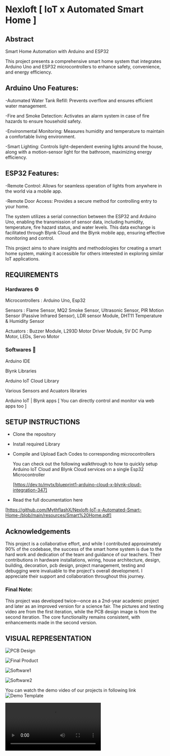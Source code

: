 # Nexloft [ IoT x Automated Smart Home ]

## Abstract
Smart Home Automation with Arduino and ESP32

This project presents a comprehensive smart home system that integrates Arduino Uno and ESP32 microcontrollers to enhance safety, convenience, and energy efficiency.

## Arduino Uno Features:
-Automated Water Tank Refill: Prevents overflow and ensures efficient water management.

-Fire and Smoke Detection: Activates an alarm system in case of fire hazards to ensure household safety.

-Environmental Monitoring: Measures humidity and temperature to maintain a comfortable living environment.

-Smart Lighting: Controls light-dependent evening lights around the house, along with a motion-sensor light for the bathroom, maximizing energy 
 efficiency.
 
## ESP32 Features:

-Remote Control: Allows for seamless operation of lights from anywhere in the world via a mobile app.

-Remote Door Access: Provides a secure method for controlling entry to your home.

The system utilizes a serial connection between the ESP32 and Arduino Uno, enabling the transmission of sensor data, including humidity, temperature, fire hazard status, and water levels. This data exchange is facilitated through Blynk Cloud and the Blynk mobile app, ensuring effective monitoring and control.

This project aims to share insights and methodologies for creating a smart home system, making it accessible for others interested in exploring similar IoT applications.

## REQUIREMENTS

### Hardwares ⚙️
Microcontrollers :    Arduino Uno, Esp32

Sensors :    Flame Sensor, MQ2 Smoke Sensor, Ultrasonic Sensor, PIR Motion Sensor (Passive Infrared Sensor),
             LDR sensor Module, DHT11 Temperature & Humidity Sensor
          
Actuators :   Buzzer Module, L293D Motor Driver Module, 5V DC Pump Motor, LEDs, Servo Motor

### Softwares 💾
Arduino IDE

Blynk Libraries

Arduino IoT Cloud Library

Various Sensors and Acuators libraries

Arduino IoT |  Blynk apps [ You can directly control and monitor via web apps too ]

## SETUP INSTRUCTIONS

- Clone the repository

- Install required Library

- Compile and Upload Each Codes to corresponding microcontrollers

  You can check out the following walkthrough to how to quickly setup Arduino IoT Cloud and Blynk Cloud services on a single Esp32 Microcontroller
  
  [https://dev.to/mytx/blueprint1-arduino-cloud-x-blynk-cloud-integration-347]

- Read the full documentation here
  
 [https://github.com/MythflashX/Nexloft-IoT-x-Automated-Smart-Home-/blob/main/resources/Smart%20Home.pdf]

## Acknowledgements
This project is a collaborative effort, and while I contributed approximately 90% of the codebase, the success of the smart home system is due to the hard work and dedication of the team and guidance of our teachers. Their contributions in hardware installations, wiring, house architecture, design, building, decoration, pcb design, project management, testing and debugging were invaluable to the project's overall development. I appreciate their support and collaboration throughout this journey.

### Final Note:
This project was developed twice—once as a 2nd-year academic project and later as an improved version for a science fair. The pictures and testing video are from the first iteration, while the PCB design image is from the second iteration. The core functionality remains consistent, with enhancements made in the second version.

## VISUAL REPRESENTATION
![PCB Design](https://github.com/MythflashX/Nexloft-IoT-x-Automated-Smart-Home-/blob/main/resources/20240701_154245.jpg?raw=true)

![Final Product](https://github.com/MythflashX/Nexloft-IoT-x-Automated-Smart-Home-/blob/main/resources/photo_2_2024-12-21_21-22-09.jpg?raw=true)

![Software1](https://github.com/MythflashX/Nexloft-IoT-x-Automated-Smart-Home-/blob/main/resources/photo_1_2024-12-21_21-42-02.jpg?raw=true)

![Software2](https://github.com/MythflashX/Nexloft-IoT-x-Automated-Smart-Home-/blob/main/resources/photo_2_2024-12-21_21-42-02.jpg?raw=true)


You can watch the demo video of our projects in following link
![Demo Template](https://github.com/MythflashX/Nexloft-IoT-x-Automated-Smart-Home-/blob/main/resources/photo_3_2024-12-21_21-42-02.jpg?raw=true)


![Demo Video](https://github.com/MythflashX/Nexloft-IoT-x-Automated-Smart-Home-/blob/main/resources/video_2024-12-21_21-27-21.mp4)






